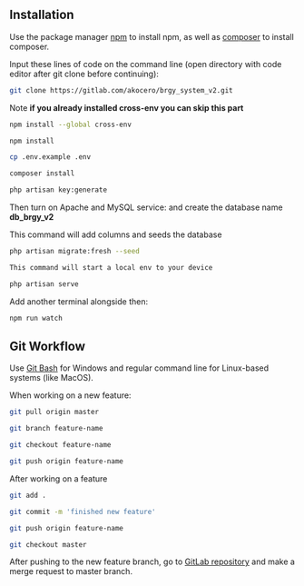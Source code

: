 ## Installation

Use the package manager [npm](https://www.npmjs.com/get-npm) to install npm,
as well as [composer](https://getcomposer.org/download/) to install composer.

Input these lines of code on the command line (open directory with code editor after git clone before continuing):
```bash
git clone https://gitlab.com/akocero/brgy_system_v2.git
```
Note **if you already installed cross-env you can skip this part**

```bash
npm install --global cross-env
```
```bash
npm install
```
```bash
cp .env.example .env
```
```bash
composer install
```
```bash
php artisan key:generate
```

Then turn on Apache and MySQL service: and create the database name **db_brgy_v2**

This command will add columns and seeds the database
```bash
php artisan migrate:fresh --seed

This command will start a local env to your device
```
```bash
php artisan serve
```

Add another terminal alongside then:
```bash
npm run watch
```

## Git Workflow

Use [Git Bash](https://git-scm.com/downloads) for Windows and regular command line for Linux-based systems (like MacOS).

When working on a new feature:
```bash
git pull origin master
```
```bash
git branch feature-name
```
```bash
git checkout feature-name
```
```bash
git push origin feature-name
```

After working on a feature
```bash
git add .
```
```bash
git commit -m 'finished new feature'
```
```bash
git push origin feature-name
```
```bash
git checkout master
```
After pushing to the new feature branch, go to [GitLab repository](https://gitlab.com/akocero/brgy_system_v2.git) and make a merge request to master branch.
